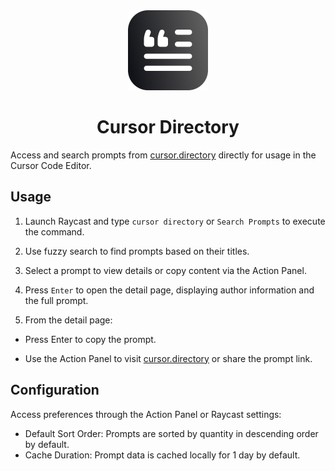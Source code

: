 <div align="center">
  <picture>
    <img alt="logo" height="128px" src="assets/extension-icon.png">
  </picture>
  <h1 align="center">Cursor Directory</h1>
</div>

Access and search prompts from [cursor.directory](https://cursor.directory/) directly
for usage in the Cursor Code Editor.

## Usage

1. Launch Raycast and type `cursor directory` or `Search Prompts`
   to execute the command.

2. Use fuzzy search to find prompts based on their titles.

3. Select a prompt to view details or copy content via the Action Panel.

4. Press `Enter` to open the detail page, displaying author information
   and the full prompt.

5. From the detail page:

- Press Enter to copy the prompt.

- Use the Action Panel to visit [cursor.directory](https://cursor.directory/) or share the prompt link.

## Configuration

Access preferences through the Action Panel or Raycast settings:

- Default Sort Order: Prompts are sorted by quantity in descending order by default.
- Cache Duration: Prompt data is cached locally for 1 day by default.

